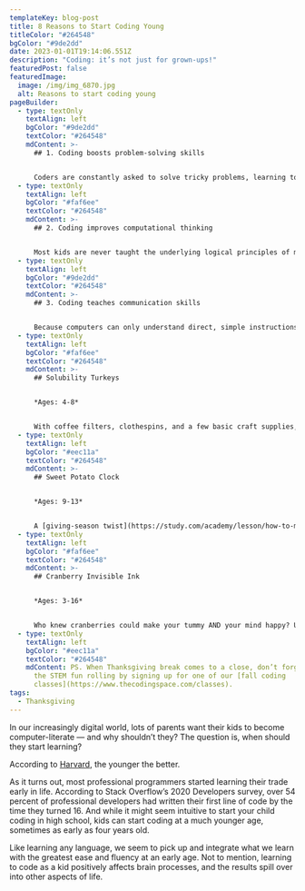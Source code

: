 ```yaml
---
templateKey: blog-post
title: 8 Reasons to Start Coding Young
titleColor: "#264548"
bgColor: "#9de2dd"
date: 2023-01-01T19:14:06.551Z
description: "Coding: it’s not just for grown-ups!"
featuredPost: false
featuredImage:
  image: /img/img_6870.jpg
  alt: Reasons to start coding young
pageBuilder:
  - type: textOnly
    textAlign: left
    bgColor: "#9de2dd"
    textColor: "#264548"
    mdContent: >-
      ## 1. Coding boosts problem-solving skills


      Coders are constantly asked to solve tricky problems, learning to tackle complex or novel challenges in creative, efficient ways. The process of coding requires young STEM-heads to break issues down into more manageable sub-problems, then progress through an iterative process of identifying, prioritizing, and implementing solutions. Because of all this, kids start honing their problem-solving skills as soon as they take on their first coding challenge.
  - type: textOnly
    textAlign: left
    bgColor: "#faf6ee"
    textColor: "#264548"
    mdContent: >-
      ## 2. Coding improves computational thinking


      Most kids are never taught the underlying logical principles of math, or shown math’s broader applicability in the wide, wonderful world. So, to them, math can seem boring, overly abstract, and unrelatable. One of the great things about coding is that, while kids don’t need to be math experts to get started, they will naturally learn mathematical principles as they code — a mindset we like to call “computational thinking.” Coding allows kids to interact with and visualize the abstract principles of math, instead of just engaging with dry, intimidating digits on paper.
  - type: textOnly
    textAlign: left
    bgColor: "#9de2dd"
    textColor: "#264548"
    mdContent: >-
      ## 3. Coding teaches communication skills


      Because computers can only understand direct, simple instructions, tinkering with code naturally develops your ability to express yourself clearly & concisely. In fact, learning to code has many of the cognitive benefits of learning a new language!
  - type: textOnly
    textAlign: left
    bgColor: "#faf6ee"
    textColor: "#264548"
    mdContent: >-
      ## Solubility Turkeys


      *Ages: 4-8*


      With coffee filters, clothespins, and a few basic craft supplies, not only will you have [adorable decorative turkeys](https://littlebinsforlittlehands.com/coffee-filter-turkey/) – you’ll also be giving your child a lesson in solubility!
  - type: textOnly
    textAlign: left
    bgColor: "#eec11a"
    textColor: "#264548"
    mdContent: >-
      ## Sweet Potato Clock


      *Ages: 9-13*


      A [giving-season twist](https://study.com/academy/lesson/how-to-make-a-potato-clock-science-project.html) on a classic at-home STEM experiment! Learn about electrochemistry and alternative power.
  - type: textOnly
    textAlign: left
    bgColor: "#faf6ee"
    textColor: "#264548"
    mdContent: >-
      ## Cranberry Invisible Ink


      *Ages: 3-16*


      Who knew cranberries could make your tummy AND your mind happy? Use extra cranberry sauce to craft invisible ink. Is it magic? Nope! It’s just [science](https://www.kiwico.com/diy/stem/crazy-chemistry/cranberry-invisible-messages).
  - type: textOnly
    textAlign: left
    bgColor: "#eec11a"
    textColor: "#264548"
    mdContent: PS. When Thanksgiving break comes to a close, don’t forget to keep
      the STEM fun rolling by signing up for one of our [fall coding
      classes](https://www.thecodingspace.com/classes).
tags:
  - Thanksgiving
---
```

In our increasingly digital world, lots of parents want their kids to become computer-literate — and why shouldn’t they? The question is, when should they start learning?

According to [Harvard](https://developingchild.harvard.edu/resources/inbrief-science-of-ecd/), the younger the better.

As it turns out, most professional programmers started learning their trade early in life. According to Stack Overflow’s 2020 Developers survey, over 54 percent of professional developers had written their first line of code by the time they turned 16. And while it might seem intuitive to start your child coding in high school, kids can start coding at a much younger age, sometimes as early as four years old.

Like learning any language, we seem to pick up and integrate what we learn with the greatest ease and fluency at an early age. Not to mention, learning to code as a kid positively affects brain processes, and the results spill over into other aspects of life.